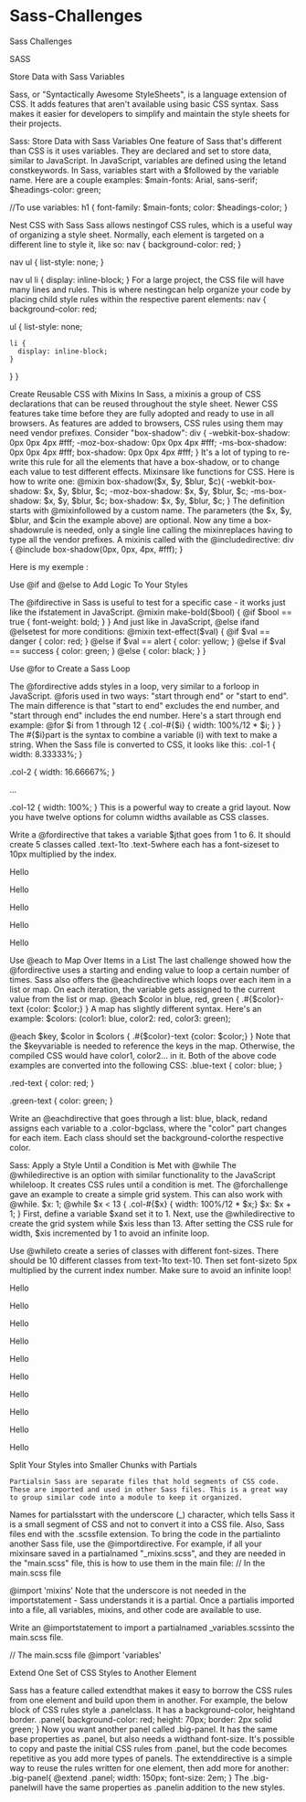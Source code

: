 # Sass-Challenges
Sass Challenges


SASS

Store Data with Sass Variables

Sass, or "Syntactically Awesome StyleSheets", is a language extension of CSS. It adds features that aren't available using basic CSS syntax. Sass makes it easier for developers to simplify and maintain the style sheets for their projects.

Sass: Store Data with Sass Variables
One feature of Sass that's different than CSS is it uses variables. They are declared and set to store data, similar to JavaScript.
In JavaScript, variables are defined using the letand constkeywords. In Sass, variables start with a $followed by the variable name.
Here are a couple examples:
$main-fonts: Arial, sans-serif;
$headings-color: green;

//To use variables:
h1 {
  font-family: $main-fonts;
  color: $headings-color;
}



Nest CSS with Sass
Sass allows nestingof CSS rules, which is a useful way of organizing a style sheet.
Normally, each element is targeted on a different line to style it, like so:
nav {
  background-color: red;
}

nav ul {
  list-style: none;
}

nav ul li {
  display: inline-block;
}
For a large project, the CSS file will have many lines and rules. This is where nestingcan help organize your code by placing child style rules within the respective parent elements:
nav {
  background-color: red;

  ul {
    list-style: none;

    li {
      display: inline-block;
    }
  }
}


Create Reusable CSS with Mixins
In Sass, a mixinis a group of CSS declarations that can be reused throughout the style sheet.
Newer CSS features take time before they are fully adopted and ready to use in all browsers. As features are added to browsers, CSS rules using them may need vendor prefixes. Consider "box-shadow":
div {
  -webkit-box-shadow: 0px 0px 4px #fff;
  -moz-box-shadow: 0px 0px 4px #fff;
  -ms-box-shadow: 0px 0px 4px #fff;
  box-shadow: 0px 0px 4px #fff;
}
It's a lot of typing to re-write this rule for all the elements that have a box-shadow, or to change each value to test different effects.
Mixinsare like functions for CSS. Here is how to write one:
@mixin box-shadow($x, $y, $blur, $c){ 
  -webkit-box-shadow: $x, $y, $blur, $c;
  -moz-box-shadow: $x, $y, $blur, $c;
  -ms-box-shadow: $x, $y, $blur, $c;
  box-shadow: $x, $y, $blur, $c;
}
The definition starts with @mixinfollowed by a custom name. The parameters (the $x, $y, $blur, and $cin the example above) are optional.
Now any time a box-shadowrule is needed, only a single line calling the mixinreplaces having to type all the vendor prefixes. A mixinis called with the @includedirective:
div {
  @include box-shadow(0px, 0px, 4px, #fff);
}

Here is my exemple : 
<style type='text/sass'>
@mixin border-radius($radius){
-webkit-border-radius: $radius;
-moz-border-radius: $radius;
-ms-border-radius: $radius;
border-radius: $radius;
}
 
  #awesome {
   width: 150px;
   height: 150px;
   background-color: green;
   @include border-radius(15px);  
 }
</style>
<div id="awesome"></div>
 
Use @if and @else to Add Logic To Your Styles


The @ifdirective in Sass is useful to test for a specific case - it works just like the ifstatement in JavaScript.
@mixin make-bold($bool) {
  @if $bool == true {
    font-weight: bold;
  }
}
And just like in JavaScript, @else ifand @elsetest for more conditions:
@mixin text-effect($val) {
  @if $val == danger {
    color: red;
  }
  @else if $val == alert {
    color: yellow;
  }
  @else if $val == success {
    color: green;
  }
  @else {
    color: black;
  }
}


<style type='text/sass'>
 @mixin border-stroke($val){
 @if $val == light {
   border: 1px solid black;
 }
 @else if $val == medium {
   border: 3px solid black;
 }
 @else if $val == heavy {
   border: 6px solid black;
 }
 @else {
   border: none;
 }
 }
 
 #box {
   width: 150px;
   height: 150px;
   background-color: red;
   @include border-stroke(medium);
 } 
</style>

<div id="box"></div>


Use @for to Create a Sass Loop


The @fordirective adds styles in a loop, very similar to a forloop in JavaScript.
@foris used in two ways: "start through end" or "start to end". The main difference is that "start to end" excludes the end number, and "start through end" includes the end number.
Here's a start through end example:
@for $i from 1 through 12 {
  .col-#{$i} { width: 100%/12 * $i; }
}
The #{$i}part is the syntax to combine a variable (i) with text to make a string. When the Sass file is converted to CSS, it looks like this:
.col-1 {
  width: 8.33333%;
}

.col-2 {
  width: 16.66667%;
}

...

.col-12 {
  width: 100%;
}
This is a powerful way to create a grid layout. Now you have twelve options for column widths available as CSS classes.

Write a @fordirective that takes a variable $jthat goes from 1 to 6.
It should create 5 classes called .text-1to .text-5where each has a font-sizeset to 10px multiplied by the index.

<style type='text/sass'>
@for $j from 1 to 6 {
.text-#{$j} {font-size: 10px * $j;}
}
 
 </style>

<p class="text-1">Hello</p>
<p class="text-2">Hello</p>
<p class="text-3">Hello</p>
<p class="text-4">Hello</p>
<p class="text-5">Hello</p>

 Use @each to Map Over Items in a List
The last challenge showed how the @fordirective uses a starting and ending value to loop a certain number of times. Sass also offers the @eachdirective which loops over each item in a list or map.
On each iteration, the variable gets assigned to the current value from the list or map.
@each $color in blue, red, green {
  .#{$color}-text {color: $color;}
}
A map has slightly different syntax. Here's an example:
$colors: (color1: blue, color2: red, color3: green);

@each $key, $color in $colors {
  .#{$color}-text {color: $color;}
}
Note that the $keyvariable is needed to reference the keys in the map. Otherwise, the compiled CSS would have color1, color2... in it.
Both of the above code examples are converted into the following CSS:
.blue-text {
  color: blue;
}

.red-text {
  color: red;
}

.green-text {
  color: green;
}

Write an @eachdirective that goes through a list: blue, black, redand assigns each variable to a .color-bgclass, where the "color" part changes for each item.
Each class should set the background-colorthe respective color.
<style type='text/sass'>
$colors :(blue, black, red);
@each $color in $colors {
.#{$color}-bg {background-color: $color;}
}
 
  div {
   height: 200px;
   width: 200px;
 }
</style>

<div class="blue-bg"></div>
<div class="black-bg"></div>
<div class="red-bg"></div>

	



Sass: Apply a Style Until a Condition is Met with @while
The @whiledirective is an option with similar functionality to the JavaScript whileloop. It creates CSS rules until a condition is met.
The @forchallenge gave an example to create a simple grid system. This can also work with @while.
$x: 1;
@while $x < 13 {
  .col-#{$x} { width: 100%/12 * $x;}
  $x: $x + 1;
}
First, define a variable $xand set it to 1. Next, use the @whiledirective to create the grid system while $xis less than 13.
After setting the CSS rule for width, $xis incremented by 1 to avoid an infinite loop.

Use @whileto create a series of classes with different font-sizes.
There should be 10 different classes from text-1to text-10. Then set font-sizeto 5px multiplied by the current index number. Make sure to avoid an infinite loop!

<style type='text/sass'>
$x: 1;
@while $x < 11 {
 .text-#{$x} { font-size: 5 * $x;}
 $x: $x + 1;
}
</style>

<p class="text-1">Hello</p>
<p class="text-2">Hello</p>
<p class="text-3">Hello</p>
<p class="text-4">Hello</p>
<p class="text-5">Hello</p>
<p class="text-6">Hello</p>
<p class="text-7">Hello</p>
<p class="text-8">Hello</p>
<p class="text-9">Hello</p>
<p class="text-10">Hello</p>


Split Your Styles into Smaller Chunks with Partials

	Partialsin Sass are separate files that hold segments of CSS code. These are imported and used in other Sass files. This is a great way to group similar code into a module to keep it organized.
Names for partialsstart with the underscore (_) character, which tells Sass it is a small segment of CSS and not to convert it into a CSS file. Also, Sass files end with the .scssfile extension. To bring the code in the partialinto another Sass file, use the @importdirective.
For example, if all your mixinsare saved in a partialnamed "_mixins.scss", and they are needed in the "main.scss" file, this is how to use them in the main file:
// In the main.scss file

@import 'mixins'
Note that the underscore is not needed in the importstatement - Sass understands it is a partial. Once a partialis imported into a file, all variables, mixins, and other code are available to use.

Write an @importstatement to import a partialnamed _variables.scssinto the main.scss file.


// The main.scss file
@import 'variables'


Extend One Set of CSS Styles to Another Element



Sass has a feature called extendthat makes it easy to borrow the CSS rules from one element and build upon them in another.
For example, the below block of CSS rules style a .panelclass. It has a background-color, heightand border.
.panel{
  background-color: red;
  height: 70px;
  border: 2px solid green;
}
Now you want another panel called .big-panel. It has the same base properties as .panel, but also needs a widthand font-size.
It's possible to copy and paste the initial CSS rules from .panel, but the code becomes repetitive as you add more types of panels.
The extenddirective is a simple way to reuse the rules written for one element, then add more for another:
.big-panel{
  @extend .panel;
  width: 150px;
  font-size: 2em;
}
The .big-panelwill have the same properties as .panelin addition to the new styles.


